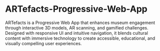 # ARTefacts-Progressive-Web-App
ARTefacts is a Progressive Web App that enhances museum engagement through interactive 3D models, AR scanning, and gamified challenges. Designed with responsive UI and intuitive navigation, it blends cultural content with immersive technology to create accessible, educational, and visually compelling user experiences.
